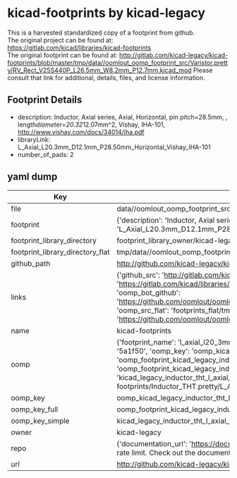# kicad-footprints by kicad-legacy  
This is a harvested standardized copy of a footprint from github.  
The original project can be found at:  
https://gitlab.com/kicad/libraries/kicad-footprints  
The original footprint can be found at:
http://gitlab.com/kicad-legacy/kicad-footprints/blob/master/tmp/data//oomlout_oomp_footprint_src/Varistor.pretty/RV_Rect_V25S440P_L26.5mm_W8.2mm_P12.7mm.kicad_mod
Please consult that link for additional, details, files, and license information.  
## Footprint Details
* description: Inductor, Axial series, Axial, Horizontal, pin pitch=28.5mm, , length*diameter=20.32*12.07mm^2, Vishay, IHA-101, http://www.vishay.com/docs/34014/iha.pdf  
* libraryLink: L_Axial_L20.3mm_D12.1mm_P28.50mm_Horizontal_Vishay_IHA-101  
* number_of_pads: 2  
## yaml dump  
| Key | Value |  
| --- | --- |  
| file | data//oomlout_oomp_footprint_src/kicad-footprints/Inductor_THT.pretty/L_Axial_L20.3mm_D12.1mm_P28.50mm_Horizontal_Vishay_IHA-101.kicad_mod |  
| footprint | {'description': 'Inductor, Axial series, Axial, Horizontal, pin pitch=28.5mm, , length*diameter=20.32*12.07mm^2, Vishay, IHA-101, http://www.vishay.com/docs/34014/iha.pdf', 'libraryLink': 'L_Axial_L20.3mm_D12.1mm_P28.50mm_Horizontal_Vishay_IHA-101', 'number_of_pads': 2} |  
| footprint_library_directory | footprint_library_owner/kicad-legacy_kicad-footprints |  
| footprint_library_directory_flat | tmp/data//oomlout_oomp_footprint_src/footprints_flat/kicad_legacy_inductor_tht_l_axial_l20_3mm_d12_1mm_p28_50mm_horizontal_vishay_iha_101/working |  
| github_path | http://github.com/kicad-legacy/kicad-footprints/blob/master/tmp/data//oomlout_oomp_footprint_src/Inductor_THT.pretty/L_Axial_L20.3mm_D12.1mm_P28.50mm_Horizontal_Vishay_IHA-101.kicad_mod |  
| links | {'github_src': 'http://gitlab.com/kicad-legacy/kicad-footprints/blob/master/tmp/data//oomlout_oomp_footprint_src/Varistor.pretty/RV_Rect_V25S440P_L26.5mm_W8.2mm_P12.7mm.kicad_mod', 'github_src_repo': 'https://gitlab.com/kicad/libraries/kicad-footprints', 'oomp_bot': 'tmp/data//oomlout_oomp_footprint_src/footprints/kicad_legacy_inductor_tht_l_axial_l20_3mm_d12_1mm_p28_50mm_horizontal_vishay_iha_101/working', 'oomp_bot_github': 'https://github.com/oomlout/oomlout_oomp_footprint_bot/tree/main/tmp/data//oomlout_oomp_footprint_src/footprints/kicad_legacy_inductor_tht_l_axial_l20_3mm_d12_1mm_p28_50mm_horizontal_vishay_iha_101/working', 'oomp_src_flat': 'footprints_flat/tmp/data//oomlout_oomp_footprint_src/footprints_flat/kicad_legacy_inductor_tht_l_axial_l20_3mm_d12_1mm_p28_50mm_horizontal_vishay_iha_101/working', 'oomp_src_flat_github': 'https://github.com/oomlout/oomlout_oomp_footprint_src/tree/main/tmp/data//oomlout_oomp_footprint_src/footprints_flat/kicad_legacy_inductor_tht_l_axial_l20_3mm_d12_1mm_p28_50mm_horizontal_vishay_iha_101/working'} |  
| name | kicad-footprints |  
| oomp | {'footprint_name': 'l_axial_l20_3mm_d12_1mm_p28_50mm_horizontal_vishay_iha_101', 'library_name': 'inductor_tht', 'md5': '5a1f50d196c3b8b915b6c3f5adda038b', 'md5_10': '5a1f50d196', 'md5_5': '5a1f5', 'md5_6': '5a1f50', 'oomp_key': 'oomp_kicad_legacy_inductor_tht_l_axial_l20_3mm_d12_1mm_p28_50mm_horizontal_vishay_iha_101', 'oomp_key_extra': 'oomp_footprint_kicad_legacy_inductor_tht_l_axial_l20_3mm_d12_1mm_p28_50mm_horizontal_vishay_iha_101', 'oomp_key_full': 'oomp_footprint_kicad_legacy_inductor_tht_l_axial_l20_3mm_d12_1mm_p28_50mm_horizontal_vishay_iha_101_5a1f50', 'oomp_key_simple': 'kicad_legacy_inductor_tht_l_axial_l20_3mm_d12_1mm_p28_50mm_horizontal_vishay_iha_101', 'original_filename': 'data//oomlout_oomp_footprint_src/kicad-footprints/Inductor_THT.pretty/L_Axial_L20.3mm_D12.1mm_P28.50mm_Horizontal_Vishay_IHA-101.kicad_mod', 'owner_name': 'kicad_legacy'} |  
| oomp_key | oomp_kicad_legacy_inductor_tht_l_axial_l20_3mm_d12_1mm_p28_50mm_horizontal_vishay_iha_101 |  
| oomp_key_full | oomp_footprint_kicad_legacy_inductor_tht_l_axial_l20_3mm_d12_1mm_p28_50mm_horizontal_vishay_iha_101 |  
| oomp_key_simple | kicad_legacy_inductor_tht_l_axial_l20_3mm_d12_1mm_p28_50mm_horizontal_vishay_iha_101 |  
| owner | kicad-legacy |  
| repo | {'documentation_url': 'https://docs.github.com/rest/overview/resources-in-the-rest-api#rate-limiting', 'message': "API rate limit exceeded for 84.66.142.224. (But here's the good news: Authenticated requests get a higher rate limit. Check out the documentation for more details.)"} |  
| url | http://github.com/kicad-legacy/kicad-footprints |  

